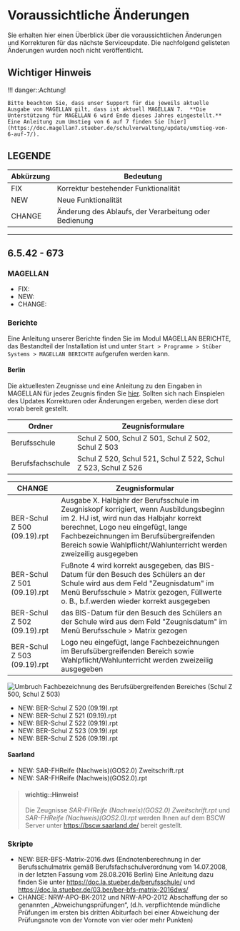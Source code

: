 # Voraussichtliche Änderungen

Sie erhalten hier einen Überblick über die voraussichtlichen Änderungen und Korrekturen für das nächste Serviceupdate. Die nachfolgend gelisteten Änderungen wurden noch nicht veröffentlicht.

## Wichtiger Hinweis

!!! danger::Achtung!

    Bitte beachten Sie, dass unser Support für die jeweils aktuelle Ausgabe von MAGELLAN gilt, dass ist aktuell MAGELLAN 7.  **Die Unterstützung für MAGELLAN 6 wird Ende dieses Jahres eingestellt.** Eine Anleitung zum Umstieg von 6 auf 7 finden Sie [hier](https://doc.magellan7.stueber.de/schulverwaltung/update/umstieg-von-6-auf-7/).

## LEGENDE

| Abkürzung | Bedeutung |
| --- | --- |
| FIX | Korrektur bestehender Funktionalität |
| NEW | Neue Funktionalität |
| CHANGE | Änderung des Ablaufs, der Verarbeitung oder Bedienung |

---

## 6.5.42 - 673

### MAGELLAN

* FIX:
* NEW:
* CHANGE:

### Berichte

Eine Anleitung unserer Berichte finden Sie im Modul MAGELLAN BERICHTE, das Bestandteil der Installation ist und unter `Start > Programme > Stüber Systems > MAGELLAN BERICHTE` aufgerufen werden kann.

#### Berlin

Die aktuellesten Zeugnisse und eine Anleitung zu den Eingaben in MAGELLAN für jedes Zeugnis finden Sie  [hier](https://my.hidrive.com/share/qptlwhk642). Sollten sich nach Einspielen des Updates Korrekturen oder Änderungen ergeben, werden diese dort vorab bereit gestellt.

Ordner | Zeugnisformulare
--|--
Berufsschule | Schul Z 500, Schul Z 501, Schul Z 502, Schul Z 503 
Berufsfachschule | Schul Z 520, Schul 521, Schul Z 522, Schul Z 523, Schul Z 526 

CHANGE | Zeugnisformular
--|--
BER-Schul Z 500 (09.19).rpt | Ausgabe X. Halbjahr der Berufsschule im Zeugniskopf korrigiert, wenn Ausbildungsbeginn im 2. HJ ist, wird nun das Halbjahr korrekt berechnet, Logo neu eingefügt, lange Fachbezeichnungen im Berufsübergreifenden Bereich sowie Wahlpflicht/Wahlunterricht werden zweizeilig ausgegeben
BER-Schul Z 501 (09.19).rpt | Fußnote 4 wird korrekt ausgegeben, das BIS-Datum für den Besuch des Schülers an der Schule wird aus dem Feld "Zeugnisdatum" im Menü Berufsschule > Matrix gezogen, Füllwerte o. B., b.f.werden wieder korrekt ausgegeben
BER-Schul Z 502 (09.19).rpt | das BIS-Datum für den Besuch des Schülers an der Schule wird aus dem Feld "Zeugnisdatum" im Menü Berufsschule > Matrix gezogen
BER-Schul Z 503 (09.19).rpt | Logo neu eingefügt, lange Fachbezeichnungen im Berufsübergreifenden Bereich sowie Wahlpflicht/Wahlunterricht werden zweizeilig ausgegeben

![Umbruch Fachbezeichnung des Berufsübergreifenden Bereiches (Schul Z 500, Schul Z 503)](/images/liesmich/6.5.42_01.png)

* NEW: BER-Schul Z 520 (09.19).rpt
* NEW: BER-Schul Z 521 (09.19).rpt
* NEW: BER-Schul Z 522 (09.19).rpt
* NEW: BER-Schul Z 523 (09.19).rpt
* NEW: BER-Schul Z 526 (09.19).rpt

#### Saarland

* NEW: SAR-FHReife (Nachweis)(GOS2.0) Zweitschrift.rpt
* NEW: SAR-FHReife (Nachweis)(GOS2.0).rpt

> #### wichtig::Hinweis!
>
> Die Zeugnisse *SAR-FHReife (Nachweis)(GOS2.0) Zweitschrift.rpt* und *SAR-FHReife (Nachweis)(GOS2.0).rpt* werden Ihnen auf dem BSCW Server unter https://bscw.saarland.de/ bereit gestellt.

### Skripte

* NEW: BER-BFS-Matrix-2016.dws (Endnotenberechnung in der Berufsschulmatrix gemäß Berufsfachschulverordnung vom 14.07.2008, in der letzten Fassung vom 28.08.2016 Berlin) Eine Anleitung dazu finden Sie unter https://doc.la.stueber.de/berufsschule/ und https://doc.la.stueber.de/03.ber/ber-bfs-matrix-2016dws/
* CHANGE: NRW-APO-BK-2012 und NRW-APO-2012 Abschaffung der so genannten „Abweichungsprüfungen“, (d.h. verpflichtende mündliche Prüfungen im ersten bis dritten Abiturfach bei einer Abweichung der Prüfungsnote von der Vornote von vier oder mehr Punkten)